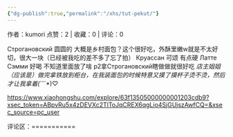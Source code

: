 ```yaml
---
{"dg-publish":true,"permalink":"/xhs/tut-pekut/"}
---
```


作者：kumori
点赞：2   |   收藏：0   |   评论：0

Строгановский 圆圆的 大概是乡村面包？这个很好吃，外酥里嫩w就是不太好切，很大一块（已经被我吃的差不多了忘了拍）
Круассан 可颂 有点硬
Латте Сэмми 好喝 不知道里面放了啥
p2拿Строгановский瞎做做就很好吃
*店主姐姐（应该是）做完拿铁放到柜台，在我装面包的时候特意又摸了摸杯子烫不烫，然后才让我拿着(*´˘`*)♡

https://www.xiaohongshu.com/explore/63f13505000000001203cdb9?xsec_token=ABpvRu5x4zDEVXc2TlToJqCREX6qgLio4SjGUjszAwfCQ=&xsec_source=pc_user

评论区：===========

